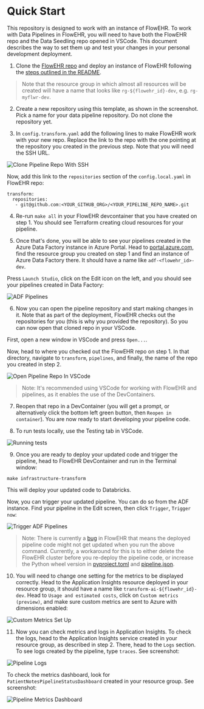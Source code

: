 # Quick Start

This repository is designed to work with an instance of FlowEHR. To work with Data Pipelines in FlowEHR, you will need to have both the FlowEHR repo and the Data Seedling repo opened in VSCode. This document describes the way to set them up and test your changes in your personal development deployment.

1. Clone the [FlowEHR repo](https://github.com/SAFEHR-hdata/FlowEHR) and deploy an instance of FlowEHR following the [steps outlined in the README](https://github.com/SAFEHR-hdata/FlowEHR#getting-started).
> Note that the resource group in which almost all resources will be created will have a name that looks like `rg-${flowehr_id}-dev`, e.g. `rg-myflwr-dev`.

2. Create a new repository using this template, as shown in the screenshot. Pick a name for your data pipeline repository. Do not clone the repository yet.

3. In `config.transform.yaml` add the following lines to make FlowEHR work with your new repo. Replace the link to the repo with the one pointing at the repository you created in the previous step. Note that you will need the SSH URL.

![Clone Pipeline Repo With SSH](../assets/ClonePipelineRepoWithSSH.png)

Now, add this link to the `repositories` section of the `config.local.yaml` in FlowEHR repo:

```
transform:
  repositories:
   - git@github.com:<YOUR_GITHUB_ORG>/<YOUR_PIPELINE_REPO_NAME>.git
```

4. Re-run `make all` in your FlowEHR devcontainer that you have created on step 1. You should see Terraform creating cloud resources for your pipeline.


5. Once that's done, you will be able to see your pipelines created in the Azure Data Factory instance in Azure Portal. Head to [portal.azure.com](portal.azure.com), find the resource group you created on step 1 and find an instance of Azure Data Factory there. It should have a name like `adf-<flowehr_id>-dev`.

Press `Launch Studio`, click on the Edit icon on the left, and you should see your pipelines created in Data Factory:

![ADF Pipelines](../assets/ADFPipelines.png)

6. Now you can open the pipeline repository and start making changes in it. Note that as part of the deployment, FlowEHR checks out the repositories for you (this is why you provided the repository). So you can now open that cloned repo in your VSCode.

First, open a new window in VSCode and press `Open...`.

Now, head to where you checked out the FlowEHR repo on step 1. In that directory, navigate to `transform`, `pipelines`, and finally, the name of the repo you created in step 2.

![Open Pipeline Repo In VSCode](../assets/OpenPipelineRepoInVSCode.png)

> Note: It's recommended using VSCode for working with FlowEHR and pipelines, as it enables the use of the DevContainers.

7. Reopen that repo in a DevContainer (you will get a prompt, or alternatively click the bottom left green button, then `Reopen in container`). You are now ready to start developing your pipeline code.

8. To run tests locally, use the Testing tab in VSCode.

![Running tests](../assets/RunningTests.png)

9. Once you are ready to deploy your updated code and trigger the pipeline, head to FlowEHR DevContainer and run in the Terminal window:

`make infrastructure-transform`

This will deploy your updated code to Databricks.

Now, you can trigger your updated pipeline. You can do so from the ADF instance. Find your pipeline in the Edit screen, then click `Trigger`, `Trigger now`:

![Trigger ADF Pipelines](../assets/TriggerADFPipelines.png)

> Note: There is currently a [bug](https://github.com/SAFEHR-hdata/FlowEHR/issues/197) in FlowEHR that means the deployed pipeline code might not get updated when you run the above command. Currently, a workaround for this is to either delete the FlowEHR cluster before you re-deploy the pipeline code, or increase the Python wheel version in [pyproject.toml](../example_transform/pyproject.toml) and [pipeline.json](../example_transform/pipeline.json).

10. You will need to change one setting for the metrics to be displayed correctly. Head to the Application Insights resource deployed in your resource group, it should have a name like `transform-ai-${flowehr_id}-dev`. Head to `Usage and estimated costs`, click on `Custom metrics (preview)`, and make sure custom metrics are sent to Azure with dimensions enabled:

![Custom Metrics Set Up](/assets/CustomMetricsSetUp.png)

11. Now you can check metrics and logs in Application Insights. To check the logs, head to the Application Insights service created in your resource group, as described in step 2. There, head to the `Logs` section. To see logs created by the pipeline, type `traces`. See screenshot:

![Pipeline Logs](/assets/PatientNotesPipelineLogs.png)

To check the metrics dashboard, look for `PatientNotesPipelineStatusDashboard` created in your resource group. See screenshot:

![Pipeline Metrics Dashboard](/assets/PatientNotesMetricsDashboard.png)
